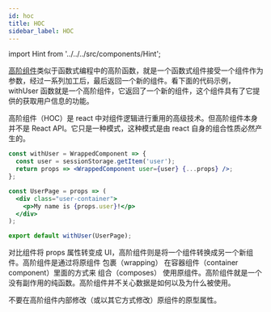 ```yaml
---
id: hoc
title: HOC
sidebar_label: HOC
---
```


import Hint from '../../../src/components/Hint';

[高阶组件](https://www.reactjscn.com/docs/higher-order-components.html)类似于函数式编程中的高阶函数，就是一个函数式组件接受一个组件作为参数，经过一系列加工后，最后返回一个新的组件。看下面的代码示例，withUser 函数就是一个高阶组件，它返回了一个新的组件，这个组件具有了它提供的获取用户信息的功能。

高阶组件（HOC）是 react 中对组件逻辑进行重用的高级技术。但高阶组件本身并不是 React API。它只是一种模式，这种模式是由 react 自身的组合性质必然产生的。

```jsx
const withUser = WrappedComponent => {
  const user = sessionStorage.getItem('user');
  return props => <WrappedComponent user={user} {...props} />;
};

const UserPage = props => (
  <div class="user-container">
    <p>My name is {props.user}!</p>
  </div>
);

export default withUser(UserPage);
```

对比组件将 props 属性转变成 UI，高阶组件则是将一个组件转换成另一个新组件。高阶组件是通过将原组件 包裹（wrapping） 在容器组件（container component）里面的方式来 组合（composes） 使用原组件。高阶组件就是一个没有副作用的纯函数。高阶组件并不关心数据是如何以及为什么被使用。

<Hint type="bad">不要在高阶组件内部修改（或以其它方式修改）原组件的原型属性。</Hint>
